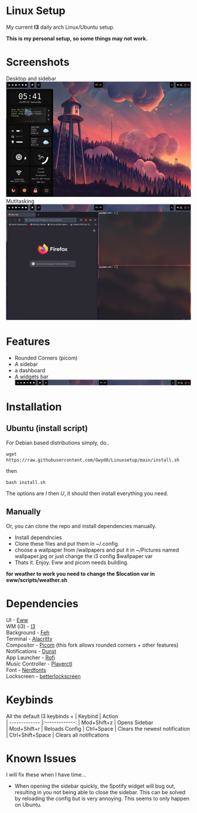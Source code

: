 # Linux Setup 
My current **I3** daily arch Linux/Ubuntu setup.

**This is my personal setup, so some things may not work.**

# Screenshots
Desktop and sidebar <br>
![screenshot1](https://github.com/Gwyd0/Linuxsetup/blob/main/screenshots/screenshot1.png?raw=true) <br>
Mutitasking <br>
![screenshot2](https://github.com/Gwyd0/Linuxsetup/blob/main/screenshots/screenshot3.png?raw=true) <br>
# Features
* Rounded Corners (picom)
* A sidebar
* a dashboard
* A widgets bar 
![screenshot3](https://github.com/Gwyd0/Linuxsetup/blob/main/screenshots/screenshot4.png?raw=true) <br>

# Installation
## Ubuntu (install script)
For Debian based distributions simply, do..

```
wget https://raw.githubusercontent.com/Gwyd0/Linuxsetup/main/install.sh
```

then 

```
bash install.sh
```
The options are *I* then *U*, it should then install everything you need.

## Manually
Or, you can clone the repo and install dependencies manually.
* Install dependncies
* Clone these files and put them in ~/.config
* choose a wallpaper from /wallpapers and put it in ~/Pictures named wallpaper.jpg or just change the i3 config $wallpaper var
* Thats it. Enjoy.
Eww and picom needs building.

**for weather to work you need to change the $location var in eww/scripts/weather.sh**

# Dependencies
UI - [Eww](https://github.com/elkowar/eww) <br />
WM (i3) - [I3](https://wiki.archlinux.org/title/I3) <br />
Background - [Feh](https://wiki.archlinux.org/title/Feh) <br />
Terminal - [Alacritty](https://wiki.archlinux.org/title/Alacritty) <br />
Compositor - [Picom](https://aur.archlinux.org/packages/picom-rounded-corners) (this fork allows rounded corners + other features)<br />
Notifications - [Dunst](https://wiki.archlinux.org/title/Dunst) <br />
App Launcher - [Rofi](https://github.com/davatorium/rofi) <br />
Music Controller - [Playerctl](https://archlinux.org/packages/community/x86_64/playerctl/) <br />
Font - [Nerdfonts](https://www.nerdfonts.com/) <br />
Lockscreen - [betterlockscreen](https://github.com/betterlockscreen/betterlockscreen) <br />

# Keybinds
All the default I3 keybinds + 
| Keybind       | Action        
| ------------- |:-------------:
| Mod+Shift+z   | Opens Sidebar     
| Mod+Shift+r   | Reloads Config
| Ctrl+Space    | Clears the newest notification
| Ctrl+Shift+Space   | Clears all notifications

# Known Issues 
I will fix these when I have time…
* When opening the sidebar quickly, the Spotify widget will bug out, resulting in you not being able to close the sidebar. This can be solved by reloading the config but is very annoying. This seems to only happen on Ubuntu.
